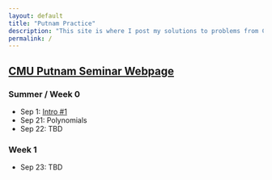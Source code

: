 ```yaml
---
layout: default
title: "Putnam Practice"
description: "This site is where I post my solutions to problems from CMU's Putnam Seminar."
permalink: /
---
```


## [CMU Putnam Seminar Webpage](https://www.math.cmu.edu/~ploh/2024-putnam.shtml)

### Summer / Week 0
- Sep 1: [Intro #1](https://drive.google.com/file/d/12NjbASO1hHA_cs-UQoSatClxSTbMSA6T/view?usp=drive_link)
- Sep 21: Polynomials
- Sep 22: TBD

### Week 1
- Sep 23: TBD